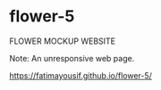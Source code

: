 # flower-5

FLOWER MOCKUP WEBSITE

 Note: An unresponsive web page.

https://fatimayousif.github.io/flower-5/
